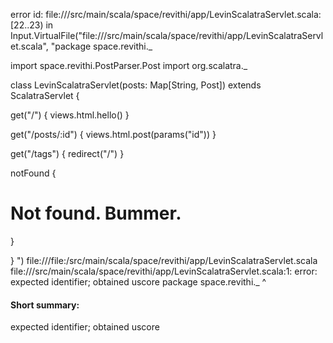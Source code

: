 error id: file://<WORKSPACE>/src/main/scala/space/revithi/app/LevinScalatraServlet.scala:[22..23) in Input.VirtualFile("file://<WORKSPACE>/src/main/scala/space/revithi/app/LevinScalatraServlet.scala", "package space.revithi._

import space.revithi.PostParser.Post
import org.scalatra._

class LevinScalatraServlet(posts: Map[String, Post]) extends ScalatraServlet {

  get("/") {
    views.html.hello()
  }

  get("/posts/:id") {
    views.html.post(params("id"))
  }

  get("/tags") {
    redirect("/")
  }

  notFound {
    <h1>Not found. Bummer.</h1>
  }

}
")
file://<WORKSPACE>/file:<WORKSPACE>/src/main/scala/space/revithi/app/LevinScalatraServlet.scala
file://<WORKSPACE>/src/main/scala/space/revithi/app/LevinScalatraServlet.scala:1: error: expected identifier; obtained uscore
package space.revithi._
                      ^
#### Short summary: 

expected identifier; obtained uscore